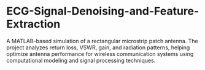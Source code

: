 # ECG-Signal-Denoising-and-Feature-Extraction
A MATLAB-based simulation of a rectangular microstrip patch antenna. The project analyzes return loss, VSWR, gain, and radiation patterns, helping optimize antenna performance for wireless communication systems using computational modeling and signal processing techniques.
